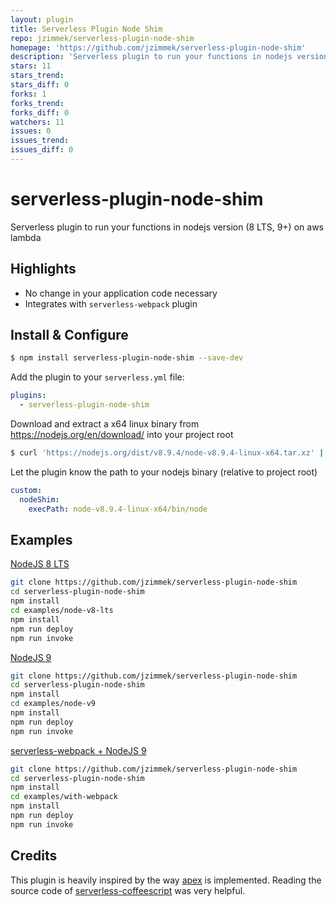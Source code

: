 ```yaml
---
layout: plugin
title: Serverless Plugin Node Shim
repo: jzimmek/serverless-plugin-node-shim
homepage: 'https://github.com/jzimmek/serverless-plugin-node-shim'
description: 'Serverless plugin to run your functions in nodejs version (8 LTS, 9+) on aws lambda'
stars: 11
stars_trend: 
stars_diff: 0
forks: 1
forks_trend: 
forks_diff: 0
watchers: 11
issues: 0
issues_trend: 
issues_diff: 0
---
```



# serverless-plugin-node-shim
Serverless plugin to run your functions in nodejs version (8 LTS, 9+) on aws lambda

## Highlights

* No change in your application code necessary
* Integrates with `serverless-webpack` plugin

## Install & Configure

```bash
$ npm install serverless-plugin-node-shim --save-dev
```

Add the plugin to your `serverless.yml` file:

```yaml
plugins:
  - serverless-plugin-node-shim
```

Download and extract a x64 linux binary from https://nodejs.org/en/download/ into your project root

```bash
$ curl 'https://nodejs.org/dist/v8.9.4/node-v8.9.4-linux-x64.tar.xz' | tar xf -
```

Let the plugin know the path to your nodejs binary (relative to project root)

```yaml
custom:
  nodeShim:
    execPath: node-v8.9.4-linux-x64/bin/node
```

## Examples

[NodeJS 8 LTS](https://github.com/jzimmek/serverless-plugin-node-shim/tree/master/examples/node-v8-lts)

```bash
git clone https://github.com/jzimmek/serverless-plugin-node-shim
cd serverless-plugin-node-shim
npm install
cd examples/node-v8-lts
npm install
npm run deploy
npm run invoke
```

[NodeJS 9](https://github.com/jzimmek/serverless-plugin-node-shim/tree/master/examples/node-v9)

```bash
git clone https://github.com/jzimmek/serverless-plugin-node-shim
cd serverless-plugin-node-shim
npm install
cd examples/node-v9
npm install
npm run deploy
npm run invoke
```

[serverless-webpack + NodeJS 9](https://github.com/jzimmek/serverless-plugin-node-shim/tree/master/examples/with-webpack)

```bash
git clone https://github.com/jzimmek/serverless-plugin-node-shim
cd serverless-plugin-node-shim
npm install
cd examples/with-webpack
npm install
npm run deploy
npm run invoke
```

## Credits

This plugin is heavily inspired by the way [apex](https://github.com/apex/apex) is implemented. Reading the source code of [serverless-coffeescript](https://github.com/duanefields/serverless-coffeescript) was very helpful.
